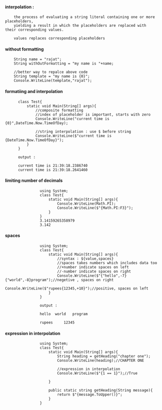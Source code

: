 #### interpolation : 
        the process of evaluating a string literal containing one or more placeholders, 
        yielding a result in which the placeholders are replaced with their corresponding values.

        values replaces corresponding placeholders

#### without formatting

        String name = "rajat";
        String withOutFormatting = "my name is "+name;
        
        //better way to repalce above code
        String template = "my name is {0}";
        Console.WriteLine(template,"rajat");


#### formatiing and interpolation

          class Test{    
              static void Main(String[] args){        
                  //composite formatting
                  //index of placeholder is important, starts with zero    
                  Console.WriteLine("current time is {0}",DateTime.Now.TimeOfDay);
                  
                  //string interpolation : use $ before string
                  Console.WriteLine($"current time is {DateTime.Now.TimeOfDay}");   
              }
          }
          
          output : 
          
          current time is 21:39:18.2386740
          current time is 21:39:18.2641460


#### limiting number of decimals

                    using System;
                    class Test{    
                        static void Main(String[] args){        
                            Console.WriteLine(Math.PI);
                            Console.WriteLine($"{Math.PI:F3}");
                        }
                    }
                    3.14159265358979
                    3.142
                    
                    
#### spaces 

                    using System;
                    class Test{    
                        static void Main(String[] args){      
                            //syntax : ${value,spaces}
                            //spaces takes numbers which includes data too
                            //+number indicate spaces on left
                            //-number indicate spaces on right
                            Console.WriteLine($"{"hello",-7}{"world",-8}program");//negetive , spaces on right        
                            Console.WriteLine($"rupees{12345,+10}");//positive, spaces on left
                        }
                    }

                    output : 
                    
                    hello  world   program
                    
                    rupees     12345
                    
#### expression in interpolation


                    using System;
                    class Test{    
                        static void Main(String[] args){              
                            String heading = getHeading("chapter one");
                            Console.WriteLine(heading);//CHAPTER ONE        

                            //expression in interpolation
                            Console.WriteLine($"{1 == 1}");//True

                        }

                        public static string getHeading(String message){
                            return $"{message.ToUpper()}";
                        }
                    }

